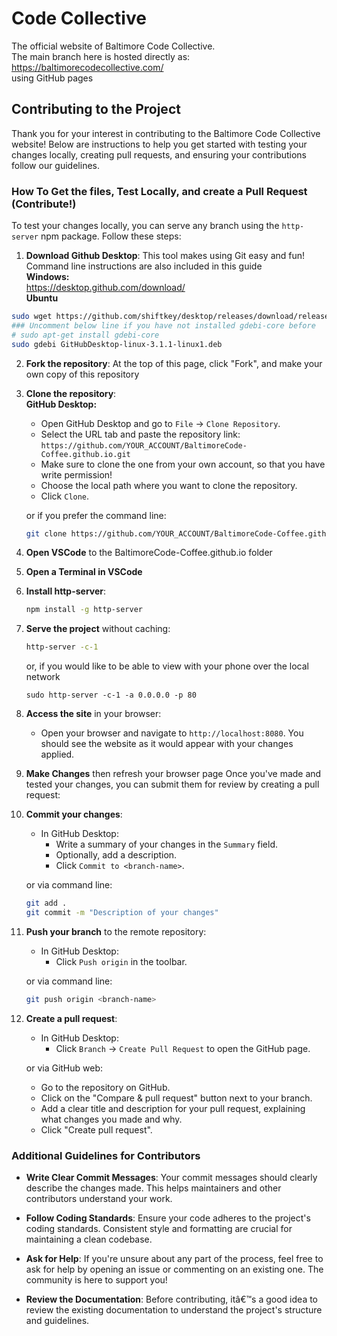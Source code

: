 # Code Collective 

The official website of Baltimore Code Collective.  
The main branch here is hosted directly as:  
https://baltimorecodecollective.com/  
using GitHub pages

## Contributing to the Project

Thank you for your interest in contributing to the Baltimore Code Collective website! Below are instructions to help you get started with testing your changes locally, creating pull requests, and ensuring your contributions follow our guidelines.

### How To Get the files, Test Locally, and create a Pull Request (Contribute!)

To test your changes locally, you can serve any branch using the `http-server` npm package. Follow these steps:

1. **Download Github Desktop**: This tool makes using Git easy and fun! Command line instructions are also included in this guide  
    **Windows:**  
   https://desktop.github.com/download/  
    **Ubuntu**

```bash
sudo wget https://github.com/shiftkey/desktop/releases/download/release-3.1.1-linux1/GitHubDesktop-linux-3.1.1-linux1.deb
### Uncomment below line if you have not installed gdebi-core before
# sudo apt-get install gdebi-core
sudo gdebi GitHubDesktop-linux-3.1.1-linux1.deb
```

2. **Fork the repository**:
   At the top of this page, click "Fork", and make your own copy of this repository
3. **Clone the repository**:  
   **GitHub Desktop:**

   - Open GitHub Desktop and go to `File` -> `Clone Repository`.
   - Select the URL tab and paste the repository link: `https://github.com/YOUR_ACCOUNT/BaltimoreCode-Coffee.github.io.git`
   - Make sure to clone the one from your own account, so that you have write permission!
   - Choose the local path where you want to clone the repository.
   - Click `Clone`.

   or if you prefer the command line:

   ```bash
   git clone https://github.com/YOUR_ACCOUNT/BaltimoreCode-Coffee.github.io.git
   ```

4. **Open VSCode** to the BaltimoreCode-Coffee.github.io folder
5. **Open a Terminal in VSCode**
6. **Install http-server**:
   ```bash
   npm install -g http-server
   ```
7. **Serve the project** without caching:
   ```bash
   http-server -c-1
   ```
   or, if you would like to be able to view with your phone over the local network
   ```
   sudo http-server -c-1 -a 0.0.0.0 -p 80
   ```
8. **Access the site** in your browser:

   - Open your browser and navigate to `http://localhost:8080`. You should see the website as it would appear with your changes applied.

9. **Make Changes** then refresh your browser page
   Once you've made and tested your changes, you can submit them for review by creating a pull request:

10. **Commit your changes**:

    - In GitHub Desktop:
      - Write a summary of your changes in the `Summary` field.
      - Optionally, add a description.
      - Click `Commit to <branch-name>`.

    or via command line:

    ```bash
    git add .
    git commit -m "Description of your changes"
    ```

11. **Push your branch** to the remote repository:

    - In GitHub Desktop:
      - Click `Push origin` in the toolbar.

    or via command line:

    ```bash
    git push origin <branch-name>
    ```

12. **Create a pull request**:

    - In GitHub Desktop:
      - Click `Branch` -> `Create Pull Request` to open the GitHub page.

    or via GitHub web:

    - Go to the repository on GitHub.
    - Click on the "Compare & pull request" button next to your branch.
    - Add a clear title and description for your pull request, explaining what changes you made and why.
    - Click "Create pull request".

### Additional Guidelines for Contributors

- **Write Clear Commit Messages**: Your commit messages should clearly describe the changes made. This helps maintainers and other contributors understand your work.
- **Follow Coding Standards**: Ensure your code adheres to the project's coding standards. Consistent style and formatting are crucial for maintaining a clean codebase.

- **Ask for Help**: If you're unsure about any part of the process, feel free to ask for help by opening an issue or commenting on an existing one. The community is here to support you!

- **Review the Documentation**: Before contributing, itâ€™s a good idea to review the existing documentation to understand the project's structure and guidelines.
